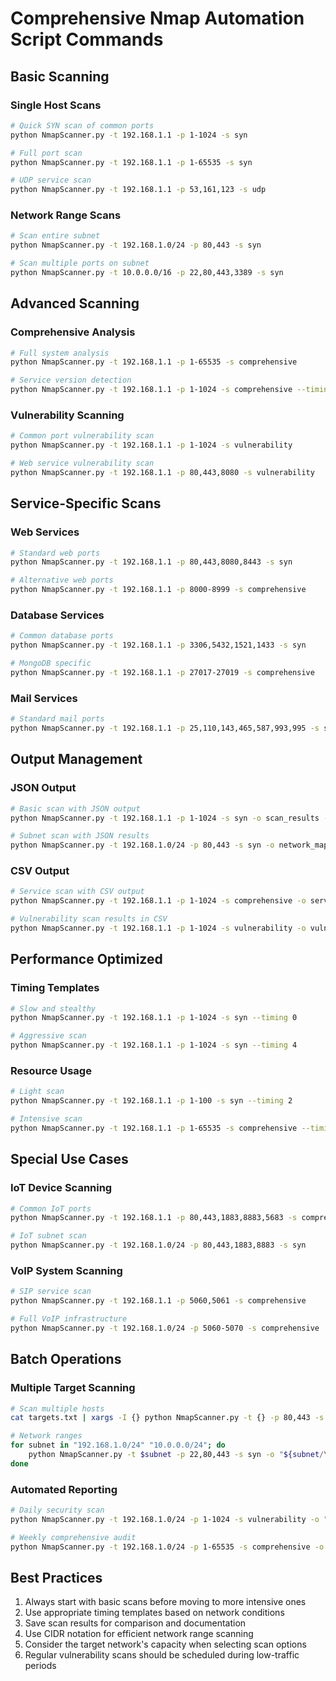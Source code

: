 # Comprehensive Nmap Automation Script Commands

## Basic Scanning

### Single Host Scans
```bash
# Quick SYN scan of common ports
python NmapScanner.py -t 192.168.1.1 -p 1-1024 -s syn

# Full port scan
python NmapScanner.py -t 192.168.1.1 -p 1-65535 -s syn

# UDP service scan
python NmapScanner.py -t 192.168.1.1 -p 53,161,123 -s udp
```

### Network Range Scans
```bash
# Scan entire subnet
python NmapScanner.py -t 192.168.1.0/24 -p 80,443 -s syn

# Scan multiple ports on subnet
python NmapScanner.py -t 10.0.0.0/16 -p 22,80,443,3389 -s syn
```

## Advanced Scanning

### Comprehensive Analysis
```bash
# Full system analysis
python NmapScanner.py -t 192.168.1.1 -p 1-65535 -s comprehensive

# Service version detection
python NmapScanner.py -t 192.168.1.1 -p 1-1024 -s comprehensive --timing 4
```

### Vulnerability Scanning
```bash
# Common port vulnerability scan
python NmapScanner.py -t 192.168.1.1 -p 1-1024 -s vulnerability

# Web service vulnerability scan
python NmapScanner.py -t 192.168.1.1 -p 80,443,8080 -s vulnerability
```

## Service-Specific Scans

### Web Services
```bash
# Standard web ports
python NmapScanner.py -t 192.168.1.1 -p 80,443,8080,8443 -s syn

# Alternative web ports
python NmapScanner.py -t 192.168.1.1 -p 8000-8999 -s comprehensive
```

### Database Services
```bash
# Common database ports
python NmapScanner.py -t 192.168.1.1 -p 3306,5432,1521,1433 -s syn

# MongoDB specific
python NmapScanner.py -t 192.168.1.1 -p 27017-27019 -s comprehensive
```

### Mail Services
```bash
# Standard mail ports
python NmapScanner.py -t 192.168.1.1 -p 25,110,143,465,587,993,995 -s syn
```

## Output Management

### JSON Output
```bash
# Basic scan with JSON output
python NmapScanner.py -t 192.168.1.1 -p 1-1024 -s syn -o scan_results -f json

# Subnet scan with JSON results
python NmapScanner.py -t 192.168.1.0/24 -p 80,443 -s syn -o network_map -f json
```

### CSV Output
```bash
# Service scan with CSV output
python NmapScanner.py -t 192.168.1.1 -p 1-1024 -s comprehensive -o services -f csv

# Vulnerability scan results in CSV
python NmapScanner.py -t 192.168.1.1 -p 1-1024 -s vulnerability -o vulns -f csv
```

## Performance Optimized

### Timing Templates
```bash
# Slow and stealthy
python NmapScanner.py -t 192.168.1.1 -p 1-1024 -s syn --timing 0

# Aggressive scan
python NmapScanner.py -t 192.168.1.1 -p 1-1024 -s syn --timing 4
```

### Resource Usage
```bash
# Light scan
python NmapScanner.py -t 192.168.1.1 -p 1-100 -s syn --timing 2

# Intensive scan
python NmapScanner.py -t 192.168.1.1 -p 1-65535 -s comprehensive --timing 4
```

## Special Use Cases

### IoT Device Scanning
```bash
# Common IoT ports
python NmapScanner.py -t 192.168.1.1 -p 80,443,1883,8883,5683 -s comprehensive

# IoT subnet scan
python NmapScanner.py -t 192.168.1.0/24 -p 80,443,1883,8883 -s syn
```

### VoIP System Scanning
```bash
# SIP service scan
python NmapScanner.py -t 192.168.1.1 -p 5060,5061 -s comprehensive

# Full VoIP infrastructure
python NmapScanner.py -t 192.168.1.0/24 -p 5060-5070 -s comprehensive
```

## Batch Operations

### Multiple Target Scanning
```bash
# Scan multiple hosts
cat targets.txt | xargs -I {} python NmapScanner.py -t {} -p 80,443 -s syn

# Network ranges
for subnet in "192.168.1.0/24" "10.0.0.0/24"; do
    python NmapScanner.py -t $subnet -p 22,80,443 -s syn -o "${subnet/\//_}" -f json
done
```

### Automated Reporting
```bash
# Daily security scan
python NmapScanner.py -t 192.168.1.0/24 -p 1-1024 -s vulnerability -o "scan_$(date +%Y%m%d)" -f json

# Weekly comprehensive audit
python NmapScanner.py -t 192.168.1.0/24 -p 1-65535 -s comprehensive -o "audit_$(date +%Y%m%d)" -f csv
```

## Best Practices

1. Always start with basic scans before moving to more intensive ones
2. Use appropriate timing templates based on network conditions
3. Save scan results for comparison and documentation
4. Use CIDR notation for efficient network range scanning
5. Consider the target network's capacity when selecting scan options
6. Regular vulnerability scans should be scheduled during low-traffic periods
